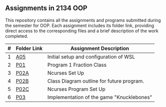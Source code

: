 ## Assignments in 2134 OOP

This repository contains all the assignments and programs submitted during the semester for OOP. Each assignment includes its folder link, providing direct access to the corresponding files and a brief description of the work completed.

|  #  | Folder Link   | Assignment Description  |
| :-: | -----------   | ----------------------- |
|  1  | [A05](A05/)   | Initial setup and configuration of WSL |
|  2  | [P01](P01/)   | Program 1 Fraction Class|
|  3  | [P02A](P02A/) | Ncurses Set Up         |
|  4  | [P02B](P02B/) | Class Diagram	outline for future program. |
|  5  | [P02C]() | Ncurses Program Set Up        |
|  6  | [P03](P03/)   | Implementation of the game "Knucklebones"|

